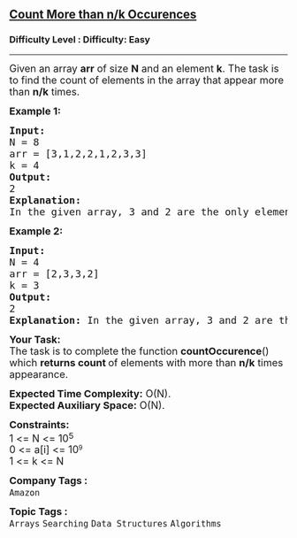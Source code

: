 <h2><a href="https://www.geeksforgeeks.org/problems/count-element-occurences/1?page=1&difficulty=Easy&sprint=94ade6723438d94ecf0c00c3937dad55&sortBy=submissions">Count More than n/k Occurences</a></h2><h3>Difficulty Level : Difficulty: Easy</h3><hr><div class="problems_problem_content__Xm_eO"><p><span style="font-size: 18px;">Given an array <strong>arr</strong>&nbsp;of size <strong>N</strong> and an element <strong>k</strong>. The task is to find the count of elements in the array that appear more than <strong>n/k</strong> times.</span></p>
<p><span style="font-size: 18px;"><strong>Example 1:</strong></span></p>
<pre><span style="font-size: 18px;"><strong>Input:
</strong>N = 8
arr = [3,1,2,2,1,2,3,3]
k = 4
<strong>Output: <br></strong>2<strong>
Explanation: <br></strong>In the given array, 3 and 2 are the only elements that appears more than n/k times.</span>
</pre>
<p><span style="font-size: 18px;"><strong>Example 2:</strong></span></p>
<pre><span style="font-size: 18px;"><strong>Input:
</strong>N = 4
arr = [2,3,3,2]
k = 3
<strong>Output: <br></strong>2<strong>
Explanation: </strong>In the given array, 3 and 2 are the only elements that appears more than n/k times. So the count of elements are 2.</span></pre>
<p><span style="font-size: 18px;"><strong>Your Task:</strong><br>The task is to complete the function <strong>countOccurence</strong>() which <strong>returns count </strong>of elements with more than <strong>n/k</strong> times appearance.</span></p>
<p><span style="font-size: 18px;"><strong>Expected Time Complexity:</strong>&nbsp;O(N).<br><strong>Expected Auxiliary Space:</strong>&nbsp;O(N).</span></p>
<p><span style="font-size: 18px;"><strong>Constraints:</strong><br>1 &lt;= N &lt;= 10</span><sup><span style="font-size: 15px;">5</span></sup><br><span style="font-size: 18px;">0 &lt;= a[i] &lt;= 10</span><sup>9</sup><br><span style="font-size: 18px;">1 &lt;= k &lt;= N</span></p></div><p><span style=font-size:18px><strong>Company Tags : </strong><br><code>Amazon</code>&nbsp;<br><p><span style=font-size:18px><strong>Topic Tags : </strong><br><code>Arrays</code>&nbsp;<code>Searching</code>&nbsp;<code>Data Structures</code>&nbsp;<code>Algorithms</code>&nbsp;